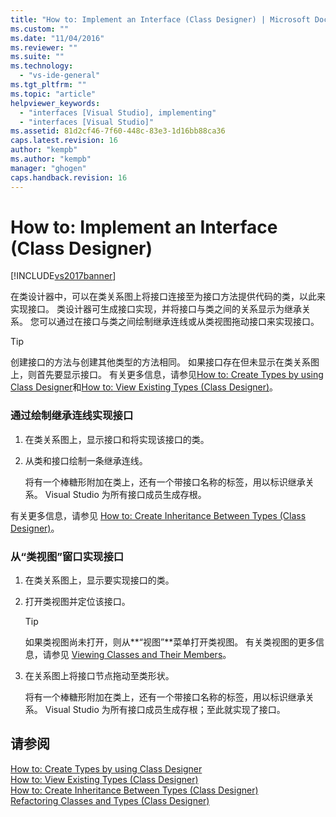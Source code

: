 ```yaml
---
title: "How to: Implement an Interface (Class Designer) | Microsoft Docs"
ms.custom: ""
ms.date: "11/04/2016"
ms.reviewer: ""
ms.suite: ""
ms.technology: 
  - "vs-ide-general"
ms.tgt_pltfrm: ""
ms.topic: "article"
helpviewer_keywords: 
  - "interfaces [Visual Studio], implementing"
  - "interfaces [Visual Studio]"
ms.assetid: 81d2cf46-7f60-448c-83e3-1d16bb88ca36
caps.latest.revision: 16
author: "kempb"
ms.author: "kempb"
manager: "ghogen"
caps.handback.revision: 16
---
```

# How to: Implement an Interface (Class Designer)
[!INCLUDE[vs2017banner](../code-quality/includes/vs2017banner.md)]

在类设计器中，可以在类关系图上将接口连接至为接口方法提供代码的类，以此来实现接口。  类设计器可生成接口实现，并将接口与类之间的关系显示为继承关系。  您可以通过在接口与类之间绘制继承连线或从类视图拖动接口来实现接口。  
  
> [!TIP]
>  创建接口的方法与创建其他类型的方法相同。  如果接口存在但未显示在类关系图上，则首先要显示接口。  有关更多信息，请参见[How to: Create Types by using Class Designer](../ide/how-to-create-types-by-using-class-designer.md)和[How to: View Existing Types \(Class Designer\)](../Topic/How%20to:%20View%20Existing%20Types%20\(Class%20Designer\).md)。  
  
### 通过绘制继承连线实现接口  
  
1.  在类关系图上，显示接口和将实现该接口的类。  
  
2.  从类和接口绘制一条继承连线。  
  
     将有一个棒糖形附加在类上，还有一个带接口名称的标签，用以标识继承关系。  Visual Studio 为所有接口成员生成存根。  
  
 有关更多信息，请参见 [How to: Create Inheritance Between Types \(Class Designer\)](../ide/how-to-create-inheritance-between-types-class-designer.md)。  
  
### 从“类视图”窗口实现接口  
  
1.  在类关系图上，显示要实现接口的类。  
  
2.  打开类视图并定位该接口。  
  
    > [!TIP]
    >  如果类视图尚未打开，则从**“视图”**菜单打开类视图。  有关类视图的更多信息，请参见 [Viewing Classes and Their Members](http://msdn.microsoft.com/zh-cn/71e9e8f3-261a-4e0c-87bf-5ec48b8bf333)。  
  
3.  在关系图上将接口节点拖动至类形状。  
  
     将有一个棒糖形附加在类上，还有一个带接口名称的标签，用以标识继承关系。  Visual Studio 为所有接口成员生成存根；至此就实现了接口。  
  
## 请参阅  
 [How to: Create Types by using Class Designer](../ide/how-to-create-types-by-using-class-designer.md)   
 [How to: View Existing Types \(Class Designer\)](../Topic/How%20to:%20View%20Existing%20Types%20\(Class%20Designer\).md)   
 [How to: Create Inheritance Between Types \(Class Designer\)](../ide/how-to-create-inheritance-between-types-class-designer.md)   
 [Refactoring Classes and Types \(Class Designer\)](../ide/refactoring-classes-and-types-class-designer.md)